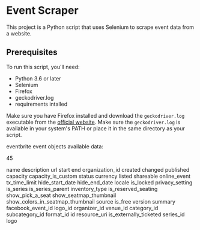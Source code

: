 # Event Scraper

This project is a Python script that uses Selenium to scrape event data from a website. 

## Prerequisites

To run this script, you'll need:

- Python 3.6 or later
- Selenium
- Firefox
- geckodriver.log
- requirements intalled

Make sure you have Firefox installed and download the `geckodriver.log` executable from the [official website](https://github.com/mozilla/geckodriver/releases). Make sure the `geckodriver.log` is available in your system's PATH or place it in the same directory as your script.


eventbrite event objects available data:

45

name
description
url
start
end
organization_id
created
changed
published
capacity
capacity_is_custom
status
currency
listed
shareable
online_event
tx_time_limit
hide_start_date
hide_end_date
locale
is_locked
privacy_setting
is_series
is_series_parent
inventory_type
is_reserved_seating
show_pick_a_seat
show_seatmap_thumbnail
show_colors_in_seatmap_thumbnail
source
is_free
version
summary
facebook_event_id
logo_id
organizer_id
venue_id
category_id
subcategory_id
format_id
id
resource_uri
is_externally_ticketed
series_id
logo
